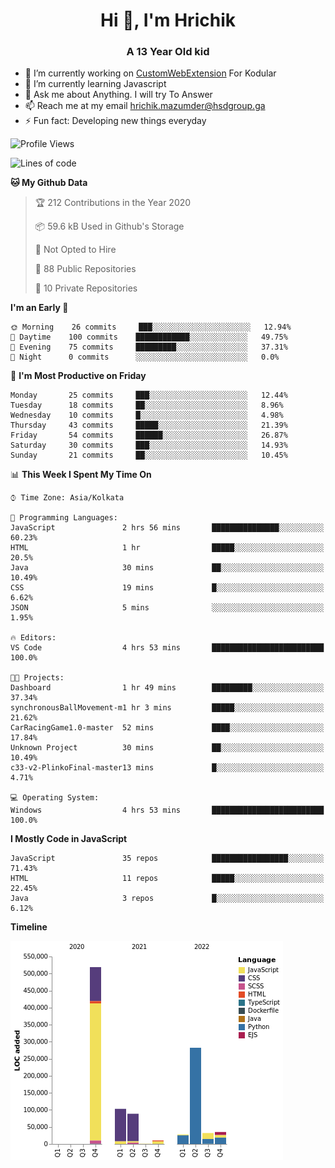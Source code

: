 <h1 align="center">Hi 👋, I'm Hrichik</h1>
<h3 align="center">A 13 Year Old kid</h3>


- 🔭 I’m currently working on [CustomWebExtension](https://github.com/hrichiksite/CustomWebExtension) For Kodular
- 🌱 I’m currently learning Javascript
- 💬 Ask me about Anything. I will try To Answer
- 📫 Reach me at my email hrichik.mazumder@hsdgroup.ga
- ⚡ Fun fact: Developing new things everyday

<!--START_SECTION:waka-->
![Profile Views](http://img.shields.io/badge/Profile%20Views-96-blue)

![Lines of code](https://img.shields.io/badge/From%20Hello%20World%20I%27ve%20Written-4.4%20million%20lines%20of%20code-blue)

**🐱 My Github Data** 

> 🏆 212 Contributions in the Year 2020
 > 
> 📦 59.6 kB Used in Github's Storage 
 > 
> 🚫 Not Opted to Hire
 > 
> 📜 88 Public Repositories
 > 
> 🔑 10 Private Repositories 

**I'm an Early 🐤** 

```text
🌞 Morning    26 commits     ███░░░░░░░░░░░░░░░░░░░░░░   12.94% 
🌆 Daytime    100 commits    ████████████░░░░░░░░░░░░░   49.75% 
🌃 Evening    75 commits     █████████░░░░░░░░░░░░░░░░   37.31% 
🌙 Night      0 commits      ░░░░░░░░░░░░░░░░░░░░░░░░░   0.0%

```
📅 **I'm Most Productive on Friday** 

```text
Monday       25 commits     ███░░░░░░░░░░░░░░░░░░░░░░   12.44% 
Tuesday      18 commits     ██░░░░░░░░░░░░░░░░░░░░░░░   8.96% 
Wednesday    10 commits     █░░░░░░░░░░░░░░░░░░░░░░░░   4.98% 
Thursday     43 commits     █████░░░░░░░░░░░░░░░░░░░░   21.39% 
Friday       54 commits     ██████░░░░░░░░░░░░░░░░░░░   26.87% 
Saturday     30 commits     ███░░░░░░░░░░░░░░░░░░░░░░   14.93% 
Sunday       21 commits     ██░░░░░░░░░░░░░░░░░░░░░░░   10.45%

```


📊 **This Week I Spent My Time On** 

```text
⌚︎ Time Zone: Asia/Kolkata

💬 Programming Languages: 
JavaScript               2 hrs 56 mins       ███████████████░░░░░░░░░░   60.23% 
HTML                     1 hr                █████░░░░░░░░░░░░░░░░░░░░   20.5% 
Java                     30 mins             ██░░░░░░░░░░░░░░░░░░░░░░░   10.49% 
CSS                      19 mins             █░░░░░░░░░░░░░░░░░░░░░░░░   6.62% 
JSON                     5 mins              ░░░░░░░░░░░░░░░░░░░░░░░░░   1.95%

🔥 Editors: 
VS Code                  4 hrs 53 mins       █████████████████████████   100.0%

🐱‍💻 Projects: 
Dashboard                1 hr 49 mins        █████████░░░░░░░░░░░░░░░░   37.34% 
synchronousBallMovement-m1 hr 3 mins         █████░░░░░░░░░░░░░░░░░░░░   21.62% 
CarRacingGame1.0-master  52 mins             ████░░░░░░░░░░░░░░░░░░░░░   17.84% 
Unknown Project          30 mins             ██░░░░░░░░░░░░░░░░░░░░░░░   10.49% 
c33-v2-PlinkoFinal-master13 mins             █░░░░░░░░░░░░░░░░░░░░░░░░   4.71%

💻 Operating System: 
Windows                  4 hrs 53 mins       █████████████████████████   100.0%

```

**I Mostly Code in JavaScript** 

```text
JavaScript               35 repos            █████████████████░░░░░░░░   71.43% 
HTML                     11 repos            █████░░░░░░░░░░░░░░░░░░░░   22.45% 
Java                     3 repos             █░░░░░░░░░░░░░░░░░░░░░░░░   6.12%

```


**Timeline**

![Chart not found](https://github.com/hrichiksite/hrichiksite/blob/master/charts/bar_graph.png) 


<!--END_SECTION:waka-->

